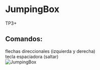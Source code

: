 # JumpingBox
TP3+ 
## Comandos:
flechas direccionales (izquierda y derecha)\
tecla espaciadora (saltar) \
![JumpingBox](https://github.com/MauroSei/JumpingBox/assets/150865073/dcac4654-2e0c-4164-a7c2-275a525a34dd)
